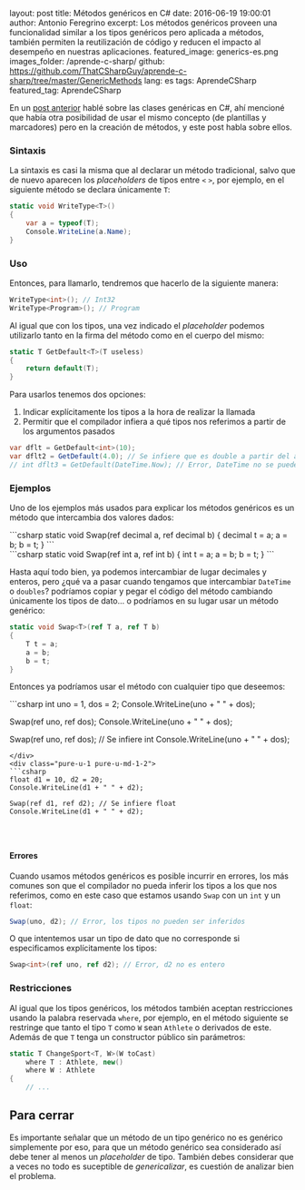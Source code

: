 layout: post
title: Métodos genéricos en C#
date: 2016-06-19 19:00:01
author: Antonio Feregrino
excerpt: Los métodos genéricos proveen una funcionalidad similar a los tipos genéricos pero aplicada a métodos, también permiten la reutilización de código y reducen el impacto al desempeño en nuestras aplicaciones.
featured_image: generics-es.png
images_folder: /aprende-c-sharp/
github: https://github.com/ThatCSharpGuy/aprende-c-sharp/tree/master/GenericMethods
lang: es
tags: AprendeCSharp
featured_tag: AprendeCSharp

En un <a href="../genericos-c-sharp-clases">post anterior</a> hablé sobre las clases genéricas en C#, ahí mencioné que había otra posibilidad de usar el mismo concepto (de plantillas y marcadores) pero en la creación de métodos, y este post habla sobre ellos.

### Sintaxis

La sintaxis es casi la misma que al declarar un método tradicional, salvo que de nuevo aparecen los *placeholders* de tipos entre `<` `>`, por ejemplo, en el siguiente método se declara únicamente `T`:

```csharp  
static void WriteType<T>()
{
    var a = typeof(T);
    Console.WriteLine(a.Name);
}
```  

### Uso

Entonces, para llamarlo, tendremos que hacerlo de la siguiente manera:

```csharp  
WriteType<int>(); // Int32
WriteType<Program>(); // Program
```  

Al igual que con los tipos, una vez indicado el *placeholder* podemos utilizarlo tanto en la firma del método como en el cuerpo del mismo:

```csharp  
static T GetDefault<T>(T useless)
{
    return default(T);
}
```  

Para usarlos tenemos dos opciones:  
  
  1. Indicar explícitamente los tipos a la hora de realizar la llamada
  2. Permitir que el compilador infiera a qué tipos nos referimos a partir de los argumentos pasados

```csharp  
var dflt = GetDefault<int>(10);
var dflt2 = GetDefault(4.0); // Se infiere que es double a partir del argumento pasado al método
// int dflt3 = GetDefault(DateTime.Now); // Error, DateTime no se puede convertir a int implícitamente
```  

### Ejemplos  

Uno de los ejemplos más usados para explicar los métodos genéricos es un método que intercambia dos valores dados:

<div class="pure-g">
<div class="pure-u-1 pure-u-md-1-2">
```csharp  
static void Swap(ref decimal a, ref decimal b)
{
    decimal t = a;
    a = b;
    b = t;
}
```  
</div>
<div class="pure-u-1 pure-u-md-1-2">
```csharp  
static void Swap(ref int a, ref int b)
{
    int t = a;
    a = b;
    b = t;
}
```  
</div>  
</div>

Hasta aquí todo bien, ya podemos intercambiar de lugar decimales y enteros, pero ¿qué va a pasar cuando tengamos que intercambiar `DateTime` o `doubles`? podríamos copiar y pegar el código del método cambiando únicamente los tipos de dato... o podríamos en su lugar usar un método genérico:

```csharp  
static void Swap<T>(ref T a, ref T b)
{
    T t = a;
    a = b;
    b = t;
}
```  

Entonces ya podríamos usar el método con cualquier tipo que deseemos:

<div class="pure-g">
<div class="pure-u-1 pure-u-md-1-2">
```csharp  
int uno = 1, dos = 2;
Console.WriteLine(uno + " " + dos);

Swap<int>(ref uno, ref dos);
Console.WriteLine(uno + " " + dos);

Swap(ref uno, ref dos); // Se infiere int
Console.WriteLine(uno + " " + dos);
```  
</div>
<div class="pure-u-1 pure-u-md-1-2">
```csharp  
float d1 = 10, d2 = 20;
Console.WriteLine(d1 + " " + d2);

Swap(ref d1, ref d2); // Se infiere float
Console.WriteLine(d1 + " " + d2);  

  
  
```  
</div>  
</div>  

#### Errores

Cuando usamos métodos genéricos es posible incurrir en errores, los más comunes son que el compilador no pueda inferir los tipos a los que nos referimos, como en este caso que estamos usando `Swap` con un `int` y un `float`:   

```csharp  
Swap(uno, d2); // Error, los tipos no pueden ser inferidos
```  

O que intentemos usar un tipo de dato que no corresponde si especificamos explícitamente los tipos:

```csharp  
Swap<int>(ref uno, ref d2); // Error, d2 no es entero
```  

### Restricciones  

Al igual que los tipos genéricos, los métodos también aceptan restricciones usando la palabra reservada `where`, por ejemplo, en el método siguiente se restringe que tanto el tipo `T` como `W` sean `Athlete` o derivados de este. Además de que `T` tenga un constructor público sin parámetros:

```csharp  
static T ChangeSport<T, W>(W toCast)
    where T : Athlete, new()
    where W : Athlete
{
    // ...
```  

## Para cerrar  

Es importante señalar que un método de un tipo genérico no es genérico simplemente por eso, para que un método genérico sea considerado así debe tener al menos un *placeholder* de tipo. También debes considerar que a veces no todo es suceptible de *genericalizar*, es cuestión de analizar bien el problema.